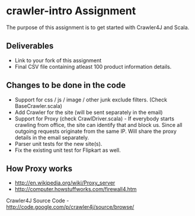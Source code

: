 crawler-intro Assignment
========================

The purpose of this assignment is to get started with Crawler4J and Scala. 

## Deliverables

* Link to your fork of this assignment
* Final CSV file containing atleast 100 product information details.

## Changes to be done in the code

* Support for css / js / image / other junk exclude filters. (Check BaseCrawler.scala)
* Add Crawler for the site (will be sent separately in the email)
* Support for Proxy (check CrawlDriver.scala) - If everybody starts crawling from office, the site can identify that and block us. Since all outgoing requests originate from the same IP. Will share the proxy details in the email separately. 
* Parser unit tests for the new site(s). 
* Fix the existing unit test for Flipkart as well. 

## How Proxy works

- http://en.wikipedia.org/wiki/Proxy_server
- http://computer.howstuffworks.com/firewall4.htm

Crawler4J Source Code - http://code.google.com/p/crawler4j/source/browse/

